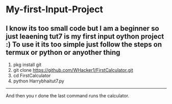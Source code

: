 # My-first-Input-Project 
I know its too small code but I am a beginner so just leaening tut7 is my first input oython project :)
To use it its too simple just follow the steps on termux or python or anyother thing 
---------------
1. pkg install git 
2. git clone https://github.com/WHacker1/FirstCalculator.git
3. cd FirstCalculator 
4. python Harrybhaitut7.py
----------------
And then you r done the last command runs the calculator.
